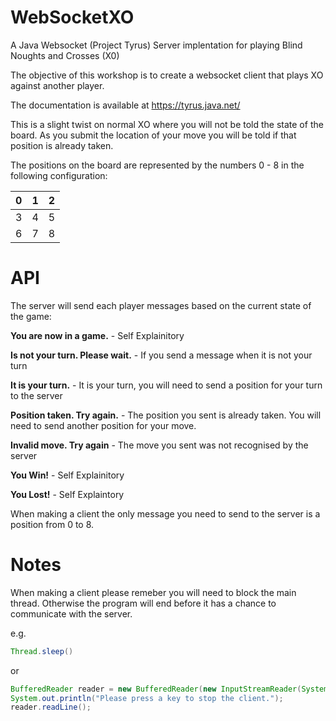 WebSocketXO
===========

A Java Websocket (Project Tyrus) Server implentation for playing Blind Noughts and Crosses (X0)

The objective of this workshop is to create a websocket client that plays XO against another player.

The documentation is available at https://tyrus.java.net/

This is a slight twist on normal XO where you will not be told the state of the board. As you submit the location of your move you will be told if that position is already taken.

The positions on the board are represented by the numbers 0 - 8 in the following configuration:

0 | 1 | 2  
--- | --- | ---
3 | 4 | 5
6 | 7 | 8


API
===

The server will send each player messages based on the current state of the game:

**You are now in a game.** - Self Explainitory

**Is not your turn. Please wait.** - If you send a message when it is not your turn

**It is your turn.** - It is your turn, you will need to send a position for your turn to the server

**Position taken. Try again.** - The position you sent is already taken. You will need to send another position for your move.

**Invalid move. Try again** - The move you sent was not recognised by the server

**You Win!** - Self Explainitory

**You Lost!** - Self Explaintory

When making a client the only message you need to send to the server is a position from 0 to 8.


Notes
====

When making a client please remeber you will need to block the main thread. Otherwise the program will end before it has a chance to communicate with the server.

e.g. 

```java
Thread.sleep() 
```

or

```java
BufferedReader reader = new BufferedReader(new InputStreamReader(System.in))
System.out.println("Please press a key to stop the client.");
reader.readLine();
```

